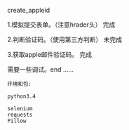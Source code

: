 create_appleid

1.模拟提交表单。（注意hrader头）	完成

2.判断验证码。（使用第三方判断）		未完成

3.获取apple邮件验证码。	完成

需要一些调试。end ......

	环境和包:

	python3.4

	selenium
	requests
	Pillow